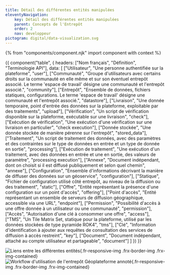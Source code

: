 ```yaml
---
title: Détail des différentes entités manipulées
eleventyNavigation:
    key: Détail des différentes entités manipulées
    parent: Concepts de l'Entrepôt
    order: 2
    nav: developpeur
pictogram: digital/data-visualization.svg
---
```


{% from "components/component.njk" import component with context %}

{{ component("table", {
    headers: ["Nom français", "Définition", "Terminologie API"],
    data: [
        ["Utilisateur", "Une personne authentifiée sur la plateforme", "user"],
        ["Communauté", "Groupe d'utilisateurs avec certains droits sur la communauté en elle même et sur son éventuel entrepôt associé. Le terme 'espace de travail' désigne une communauté et l'entrepôt associé.", "community"],
        ["Entrepôt", "Ensemble de données, fichiers statiques, configurations. Le terme 'espace de travail' désigne une communauté et l'entrepôt associé.", "datastore"],
        ["Livraison", "Une donnée temporaire, point d'entrée des données sur la plateforme, exploitable par des traitements", "upload"],
        ["Vérification", "Un script de vérification disponible sur la plateforme, exécutable sur une livraison", "check"],
        ["Exécution de vérification", "Une exécution d'une vérification sur une livraison en particulier", "check execution"],
        ["Donnée stockée", "Une donnée stockée de manière pérenne sur l'entrepôt", "stored_data"],
        ["Traitement", "Un script de traitement des données, avec des paramètres et des contraintes sur le type de données en entrée et un type de donnée en sortie", "processing"],
        ["Exécution de traitement", "Une exécution d'un traitement, avec des données en entrée et une en sortie, des valeurs de paramètre", "processing execution"],
        ["Annexe", "Document indépendant, dont on choisit si il est diffusé publiquement et selon quel chemin", "annexe"],
        ["Configuration", "Ensemble d'informations décrivant la manière de diffuser des données sur un géoservice", "configuration"],
        ["Statique", "Fichier de configuration utilisé côté entrepôt, au niveau de la diffusion ou des traitement", "static"],
        ["Offre", "Entité représentant la présence d'une configuration sur un point d'accès", "offering"],
        ["Point d'accès", "Entité représentant un ensemble de serveurs de diffusion géographique, accessible via une URL", "endpoint"],
        ["Permission", "Possibilité d'accès à une offre donnée à un utilisateur ou une communauté", "permission"],
        ["Accès", "Autorisation d'une clé à consommer une offre", "access"],
        ["TMS", "Un Tile Matrix Set, statique pour la plateforme, utilisé par les données stockées de type pyramide ROK4", "tms"],
        ["Clé", "Information d'identification à ajouter aux requêtes de consultation des services de diffusion à accès restreint", "key"],
        ["Document", "Document indépendant, attaché au compte utilisateur et partageable", "document"]
    ]
}) }}

![Liens entre les différentes entités](/img/entrepot/liens-entites.png "Liens entre les différentes entités"){.fr-responsive-img .frx-border-img .frx-img-contained}
![Workflow d'utilisation de l'entrepôt Géoplateforme annoté](/img/entrepot/workflow-annote.png "Workflow d'utilisation de l'entrepôt Géoplateforme annoté avec les entités entrepôt manipulée lors de l'étape"){.fr-responsive-img .frx-border-img .frx-img-contained}
